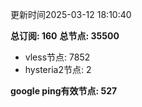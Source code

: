 更新时间2025-03-12 18:10:40

**总订阅: 160**
**总节点: 35500**
- vless节点: 7852
- hysteria2节点: 2

**google ping有效节点: 527**
